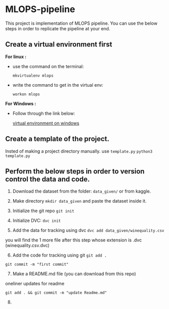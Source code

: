 
# MLOPS-pipeline

This project is implementation of MLOPS pipeline. 
You can use the below steps in order to replicate the pipeline at your end.

## Create a virtual environment first

**For linux :**
  - use the command on the terminal:
    
    `mkvirtualenv mlops`

  - write the command to get in the virtual env:
    
    `workon mlops`

  **For Windows :**
  - Follow through the link below:
    
    [virtual environment on windows](https://medium.com/co-learning-lounge/create-virtual-environment-python-windows-2021-d947c3a3ca78)


## Create a template of the project.

Insted of making a project directory manually. use `template.py`
`python3 template.py`

## Perform the below steps in order to version control the data and code.
1. Download the dataset from the folder: `data_given/` or from kaggle.
2. Make directory  `mkdir data_given` and paste the dataset inside it.
3. Initialize the git repo 
`git init`

4. Initialize DVC:
`dvc init `

5. Add the data for tracking using dvc
`dvc add data_given/winequality.csv`

you will find the 1 more file after this step whose extension is .dvc (winequality.csv.dvc)

6. Add the code for tracking using git
`git add .`

`git commit -m "first commit"`

7. Make a README.md file (you can download from this repo)

  oneliner updates for readme

  `git add . && git commit -m "update Readme.md"`

8. 
